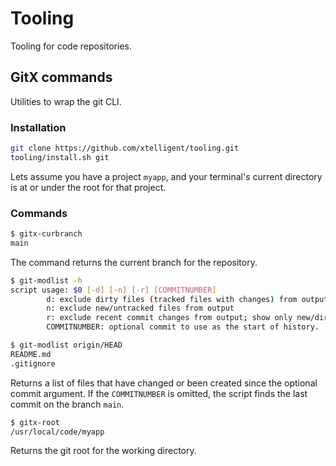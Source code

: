 # Tooling
Tooling for code repositories.

## GitX commands

Utilities to wrap the git CLI.

### Installation
``` bash
git clone https://github.com/xtelligent/tooling.git
tooling/install.sh git
```

Lets assume you have a project `myapp`, and your terminal's current directory is at or under the root
for that project.

### Commands

``` bash
$ gitx-curbranch
main
```
The command returns the current branch for the repository.

``` bash
$ git-modlist -h
script usage: $0 [-d] [-n] [-r] [COMMITNUMBER]
        d: exclude dirty files (tracked files with changes) from output
        n: exclude new/untracked files from output
        r: exclude recent commit changes from output; show only new/dirty files
        COMMITNUMBER: optional commit to use as the start of history.

$ git-modlist origin/HEAD
README.md
.gitignore
```
Returns a list of files that have changed or been created since the optional commit
argument. If the `COMMITNUMBER` is omitted, the script finds the last commit on the
branch `main`.

``` bash
$ gitx-root
/usr/local/code/myapp
```
Returns the git root for the working directory.
